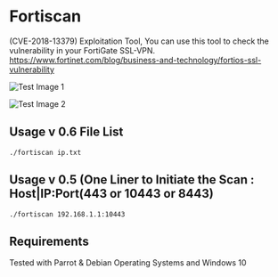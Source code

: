 # Fortiscan
(CVE-2018-13379) Exploitation Tool, 
You can use this tool to check the vulnerability in your FortiGate SSL-VPN.
https://www.fortinet.com/blog/business-and-technology/fortios-ssl-vulnerability

![Test Image 1](https://github.com/anasbousselham/fortiscan/blob/master/screenshoot/1.jpg)

![Test Image 2](https://github.com/anasbousselham/fortiscan/blob/master/screenshoot/2.jpg)

## Usage v 0.6 File List
`./fortiscan ip.txt
`
## Usage v 0.5 (One Liner to Initiate the Scan : Host|IP:Port(443 or 10443 or 8443)
`./fortiscan 192.168.1.1:10443
`
## Requirements
Tested with Parrot & Debian Operating Systems and Windows 10

